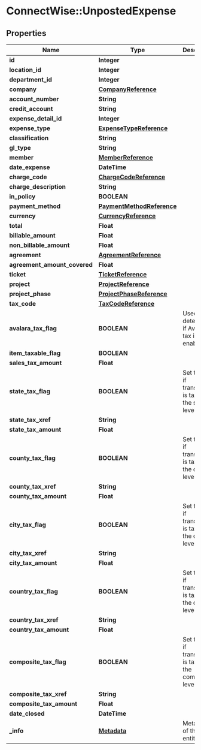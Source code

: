 # ConnectWise::UnpostedExpense

## Properties
Name | Type | Description | Notes
------------ | ------------- | ------------- | -------------
**id** | **Integer** |  | [optional] 
**location_id** | **Integer** |  | [optional] 
**department_id** | **Integer** |  | [optional] 
**company** | [**CompanyReference**](CompanyReference.md) |  | [optional] 
**account_number** | **String** |  | [optional] 
**credit_account** | **String** |  | [optional] 
**expense_detail_id** | **Integer** |  | [optional] 
**expense_type** | [**ExpenseTypeReference**](ExpenseTypeReference.md) |  | [optional] 
**classification** | **String** |  | [optional] 
**gl_type** | **String** |  | [optional] 
**member** | [**MemberReference**](MemberReference.md) |  | [optional] 
**date_expense** | **DateTime** |  | [optional] 
**charge_code** | [**ChargeCodeReference**](ChargeCodeReference.md) |  | [optional] 
**charge_description** | **String** |  | [optional] 
**in_policy** | **BOOLEAN** |  | [optional] 
**payment_method** | [**PaymentMethodReference**](PaymentMethodReference.md) |  | [optional] 
**currency** | [**CurrencyReference**](CurrencyReference.md) |  | [optional] 
**total** | **Float** |  | [optional] 
**billable_amount** | **Float** |  | [optional] 
**non_billable_amount** | **Float** |  | [optional] 
**agreement** | [**AgreementReference**](AgreementReference.md) |  | [optional] 
**agreement_amount_covered** | **Float** |  | [optional] 
**ticket** | [**TicketReference**](TicketReference.md) |  | [optional] 
**project** | [**ProjectReference**](ProjectReference.md) |  | [optional] 
**project_phase** | [**ProjectPhaseReference**](ProjectPhaseReference.md) |  | [optional] 
**tax_code** | [**TaxCodeReference**](TaxCodeReference.md) |  | [optional] 
**avalara_tax_flag** | **BOOLEAN** | Used to determine if Avalara tax is enabled. | [optional] 
**item_taxable_flag** | **BOOLEAN** |  | [optional] 
**sales_tax_amount** | **Float** |  | [optional] 
**state_tax_flag** | **BOOLEAN** | Set to true if transaction is taxable at the state level. | [optional] 
**state_tax_xref** | **String** |  | [optional] 
**state_tax_amount** | **Float** |  | [optional] 
**county_tax_flag** | **BOOLEAN** | Set to true if transaction is taxable at the county level. | [optional] 
**county_tax_xref** | **String** |  | [optional] 
**county_tax_amount** | **Float** |  | [optional] 
**city_tax_flag** | **BOOLEAN** | Set to true if transaction is taxable at the city level. | [optional] 
**city_tax_xref** | **String** |  | [optional] 
**city_tax_amount** | **Float** |  | [optional] 
**country_tax_flag** | **BOOLEAN** | Set to true if transaction is taxable at the country level. | [optional] 
**country_tax_xref** | **String** |  | [optional] 
**country_tax_amount** | **Float** |  | [optional] 
**composite_tax_flag** | **BOOLEAN** | Set to true if transaction is taxable at the composite level. | [optional] 
**composite_tax_xref** | **String** |  | [optional] 
**composite_tax_amount** | **Float** |  | [optional] 
**date_closed** | **DateTime** |  | [optional] 
**_info** | [**Metadata**](Metadata.md) | Metadata of the entity | [optional] 


